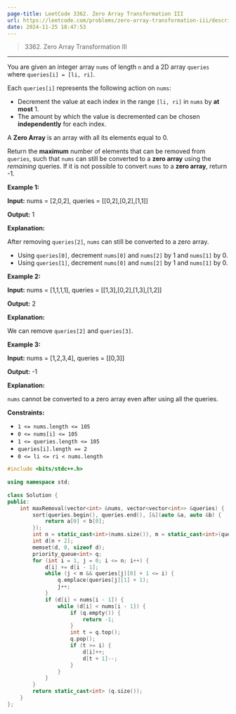 ```yaml
---
page-title: LeetCode 3362. Zero Array Transformation III
url: https://leetcode.com/problems/zero-array-transformation-iii/description/
date: 2024-11-25 18:47:53
---
```


> 3362\. Zero Array Transformation III

---

You are given an integer array `nums` of length `n` and a 2D array `queries` where `queries[i] = [li, ri]`.

Each `queries[i]` represents the following action on `nums`:

-   Decrement the value at each index in the range `[li, ri]` in `nums` by **at most** 1.
-   The amount by which the value is decremented can be chosen **independently** for each index.

A **Zero Array** is an array with all its elements equal to 0.

Return the **maximum** number of elements that can be removed from `queries`, such that `nums` can still be converted to a **zero array** using the *remaining* queries. If it is not possible to convert `nums` to a **zero array**, return -1.

**Example 1:**

**Input:** nums = \[2,0,2\], queries = \[\[0,2\],\[0,2\],\[1,1\]\]

**Output:** 1

**Explanation:**

After removing `queries[2]`, `nums` can still be converted to a zero array.

-   Using `queries[0]`, decrement `nums[0]` and `nums[2]` by 1 and `nums[1]` by 0.
-   Using `queries[1]`, decrement `nums[0]` and `nums[2]` by 1 and `nums[1]` by 0.

**Example 2:**

**Input:** nums = \[1,1,1,1\], queries = \[\[1,3\],\[0,2\],\[1,3\],\[1,2\]\]

**Output:** 2

**Explanation:**

We can remove `queries[2]` and `queries[3]`.

**Example 3:**

**Input:** nums = \[1,2,3,4\], queries = \[\[0,3\]\]

**Output:** \-1

**Explanation:**

`nums` cannot be converted to a zero array even after using all the queries.

**Constraints:**

-   `1 <= nums.length <= 105`
-   `0 <= nums[i] <= 105`
-   `1 <= queries.length <= 105`
-   `queries[i].length == 2`
-   `0 <= li <= ri < nums.length`

```cpp
#include <bits/stdc++.h>  
  
using namespace std;  
  
class Solution {  
public:  
    int maxRemoval(vector<int> &nums, vector<vector<int>> &queries) {  
        sort(queries.begin(), queries.end(), [&](auto &a, auto &b) {  
            return a[0] < b[0];  
        });  
        int n = static_cast<int>(nums.size()), m = static_cast<int>(queries.size());  
        int d[n + 2];  
        memset(d, 0, sizeof d);  
        priority_queue<int> q;  
        for (int i = 1, j = 0; i <= n; i++) {  
            d[i] += d[i - 1];  
            while (j < m && queries[j][0] + 1 <= i) {  
                q.emplace(queries[j][1] + 1);  
                j++;  
            }  
            if (d[i] < nums[i - 1]) {  
                while (d[i] < nums[i - 1]) {  
                    if (q.empty()) {  
                        return -1;  
                    }  
                    int t = q.top();  
                    q.pop();  
                    if (t >= i) {  
                        d[i]++;  
                        d[t + 1]--;  
                    }  
                }  
            }  
        }  
        return static_cast<int> (q.size());  
    }  
};
```
